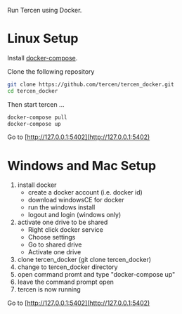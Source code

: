 Run Tercen using Docker.

# Linux Setup
Install [docker-compose](https://docs.docker.com/compose/).

Clone the following repository
```bash
git clone https://github.com/tercen/tercen_docker.git
cd tercen_docker
```

Then start tercen ...

```bash
docker-compose pull
docker-compose up
```

Go to [http://127.0.0.1:5402](http://127.0.0.1:5402)

# Windows and Mac Setup
1. install docker
    - create a docker account (i.e. docker id) 
    - download windowsCE for docker
    - run the windows install
    - logout and login (windows only)
2. activate one drive to be shared
    - Right click docker service
    - Choose settings
    - Go to shared drive
    - Activate one drive
3. clone tercen_docker  (git clone tercen_docker)
4. change to tercen_docker directory
5. open command promt and type "docker-compose up"
6. leave the command prompt open
7. tercen is now running

Go to [http://127.0.0.1:5402](http://127.0.0.1:5402)
